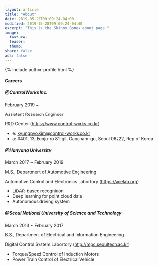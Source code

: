 ```yaml
---
layout: article
title: "About"
date: 2019-05-28T09:09:24-04:00
modified: 2019-05-28T09:09:24-04:00
excerpt: "This is the Skinny Bones about page."
image:
  feature:
  teaser:
  thumb:
share: false
ads: false
---
```


{% include author-profile.html %}

#### Careers
##### @ControlWorks Inc.

February 2019 ~ 

Assistant Research Engineer

R&D Center (https://www.control-works.co.kr)
* e: kyungpyo.kim@control-works.co.kr
* a: #401, 13, Eonju-ro 81-gil, Gangnam-gu, Seoul 06222, Rep.of Korea 


##### @Hanyang University

March 2017 ~ February 2019

M.S., Department of Automotive Engineering

Automotive Control and Electronics Labortory (https://acelab.org)
 * LiDAR-based recognition
 * Deep learning for point cloud data
 * Autonomous driving system

##### @Seoul National University of Science and Technology

March 2013 ~ February 2017

B.S., Department of Electrical and Information Engineering

Digital Control System Labortory (http://mpc.seoultech.ac.kr)
 * Torque/Speed Control of Induction Motors
 * Power Train Control of Electrical Vehicle
